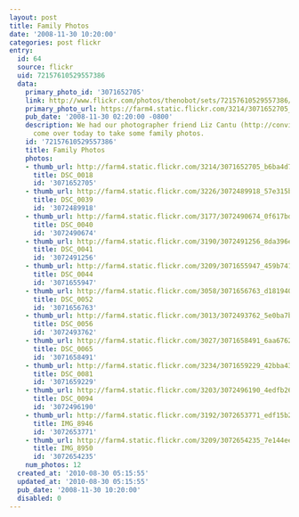 ```yaml
---
layout: post
title: Family Photos
date: '2008-11-30 10:20:00'
categories: post flickr
entry:
  id: 64
  source: flickr
  uid: 72157610529557386
  data:
    primary_photo_id: '3071652705'
    link: http://www.flickr.com/photos/thenobot/sets/72157610529557386/
    primary_photo_url: https://farm4.static.flickr.com/3214/3071652705_b6ba4d77e5_m.jpg
    pub_date: '2008-11-30 02:20:00 -0800'
    description: We had our photographer friend Liz Cantu (http://convincedphotography.com/)
      come over today to take some family photos.
    id: '72157610529557386'
    title: Family Photos
    photos:
    - thumb_url: http://farm4.static.flickr.com/3214/3071652705_b6ba4d77e5_s.jpg
      title: DSC_0018
      id: '3071652705'
    - thumb_url: http://farm4.static.flickr.com/3226/3072489918_57e315bb19_s.jpg
      title: DSC_0039
      id: '3072489918'
    - thumb_url: http://farm4.static.flickr.com/3177/3072490674_0f617bd7bc_s.jpg
      title: DSC_0040
      id: '3072490674'
    - thumb_url: http://farm4.static.flickr.com/3190/3072491256_8da396ea80_s.jpg
      title: DSC_0041
      id: '3072491256'
    - thumb_url: http://farm4.static.flickr.com/3209/3071655947_459b7413be_s.jpg
      title: DSC_0044
      id: '3071655947'
    - thumb_url: http://farm4.static.flickr.com/3058/3071656763_d181940c7c_s.jpg
      title: DSC_0052
      id: '3071656763'
    - thumb_url: http://farm4.static.flickr.com/3013/3072493762_5e0ba7b634_s.jpg
      title: DSC_0056
      id: '3072493762'
    - thumb_url: http://farm4.static.flickr.com/3027/3071658491_6aa6762fb9_s.jpg
      title: DSC_0065
      id: '3071658491'
    - thumb_url: http://farm4.static.flickr.com/3234/3071659229_42bba43dcd_s.jpg
      title: DSC_0081
      id: '3071659229'
    - thumb_url: http://farm4.static.flickr.com/3203/3072496190_4edfb2639f_s.jpg
      title: DSC_0094
      id: '3072496190'
    - thumb_url: http://farm4.static.flickr.com/3192/3072653771_edf15b2480_s.jpg
      title: IMG_8946
      id: '3072653771'
    - thumb_url: http://farm4.static.flickr.com/3209/3072654235_7e144eece1_s.jpg
      title: IMG_8950
      id: '3072654235'
    num_photos: 12
  created_at: '2010-08-30 05:15:55'
  updated_at: '2010-08-30 05:15:55'
  pub_date: '2008-11-30 10:20:00'
  disabled: 0
---
```

